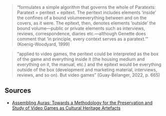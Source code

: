 > “formulates a simple algorithm that governs the whole of Paratexts: Paratext = peritext + epitext. The peritext includes elements ‘inside’ the confines of a bound volumeeverything between and on the covers, as it were. The epitext, then, denotes elements ‘outside’ the bound volume—public or private elements such as interviews, reviews, correspondence, diaries etc.—although Genette does comment that ‘in principle, every context serves as a paratext.’” (Koenig-Woodyard, 1999)

> “applied to video games, the peritext could be interpreted as the box of the game and everything inside it (the housing medium and everything on it, the manual, etc.) and the epitext would be everything outside of the box (development and marketing material, interviews, reviews, and so on). But video games” (Guay-Bélanger, 2022, p. 665)

## Sources
- [Assembling Auras: Towards a Methodology for the Preservation and Study of Video Games as Cultural Heritage Artefacts](literature/guay-belangerAssemblingAurasMethodology2022.md)